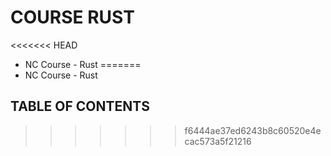 # COURSE RUST

<<<<<<< HEAD
  - NC Course - Rust
=======
- NC Course - Rust

## TABLE OF CONTENTS


>>>>>>> f6444ae37ed6243b8c60520e4ecac573a5f21216

